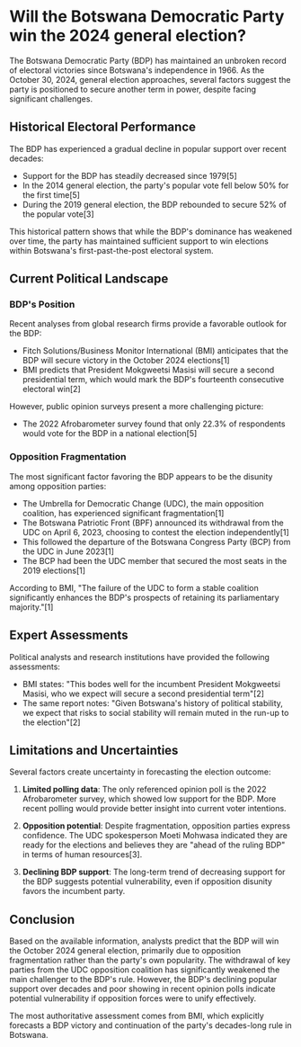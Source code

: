 # Will the Botswana Democratic Party win the 2024 general election?

The Botswana Democratic Party (BDP) has maintained an unbroken record of electoral victories since Botswana's independence in 1966. As the October 30, 2024, general election approaches, several factors suggest the party is positioned to secure another term in power, despite facing significant challenges.

## Historical Electoral Performance

The BDP has experienced a gradual decline in popular support over recent decades:

- Support for the BDP has steadily decreased since 1979[5]
- In the 2014 general election, the party's popular vote fell below 50% for the first time[5]
- During the 2019 general election, the BDP rebounded to secure 52% of the popular vote[3]

This historical pattern shows that while the BDP's dominance has weakened over time, the party has maintained sufficient support to win elections within Botswana's first-past-the-post electoral system.

## Current Political Landscape

### BDP's Position

Recent analyses from global research firms provide a favorable outlook for the BDP:

- Fitch Solutions/Business Monitor International (BMI) anticipates that the BDP will secure victory in the October 2024 elections[1]
- BMI predicts that President Mokgweetsi Masisi will secure a second presidential term, which would mark the BDP's fourteenth consecutive electoral win[2]

However, public opinion surveys present a more challenging picture:

- The 2022 Afrobarometer survey found that only 22.3% of respondents would vote for the BDP in a national election[5]

### Opposition Fragmentation

The most significant factor favoring the BDP appears to be the disunity among opposition parties:

- The Umbrella for Democratic Change (UDC), the main opposition coalition, has experienced significant fragmentation[1]
- The Botswana Patriotic Front (BPF) announced its withdrawal from the UDC on April 6, 2023, choosing to contest the election independently[1]
- This followed the departure of the Botswana Congress Party (BCP) from the UDC in June 2023[1]
- The BCP had been the UDC member that secured the most seats in the 2019 elections[1]

According to BMI, "The failure of the UDC to form a stable coalition significantly enhances the BDP's prospects of retaining its parliamentary majority."[1]

## Expert Assessments

Political analysts and research institutions have provided the following assessments:

- BMI states: "This bodes well for the incumbent President Mokgweetsi Masisi, who we expect will secure a second presidential term"[2]
- The same report notes: "Given Botswana's history of political stability, we expect that risks to social stability will remain muted in the run-up to the election"[2]

## Limitations and Uncertainties

Several factors create uncertainty in forecasting the election outcome:

1. **Limited polling data**: The only referenced opinion poll is the 2022 Afrobarometer survey, which showed low support for the BDP. More recent polling would provide better insight into current voter intentions.

2. **Opposition potential**: Despite fragmentation, opposition parties express confidence. The UDC spokesperson Moeti Mohwasa indicated they are ready for the elections and believes they are "ahead of the ruling BDP" in terms of human resources[3].

3. **Declining BDP support**: The long-term trend of decreasing support for the BDP suggests potential vulnerability, even if opposition disunity favors the incumbent party.

## Conclusion

Based on the available information, analysts predict that the BDP will win the October 2024 general election, primarily due to opposition fragmentation rather than the party's own popularity. The withdrawal of key parties from the UDC opposition coalition has significantly weakened the main challenger to the BDP's rule. However, the BDP's declining popular support over decades and poor showing in recent opinion polls indicate potential vulnerability if opposition forces were to unify effectively.

The most authoritative assessment comes from BMI, which explicitly forecasts a BDP victory and continuation of the party's decades-long rule in Botswana.